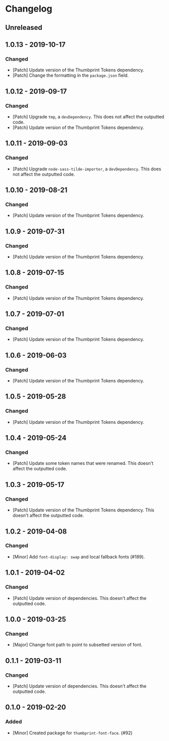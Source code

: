 # Changelog

## Unreleased

## 1.0.13 - 2019-10-17

### Changed

-   [Patch] Update version of the Thumbprint Tokens dependency.
-   [Patch] Change the formatting in the `package.json` field.

## 1.0.12 - 2019-09-17

### Changed

-   [Patch] Upgrade `tmp`, a `devDependency`. This does not affect the outputted code.
-   [Patch] Update version of the Thumbprint Tokens dependency.

## 1.0.11 - 2019-09-03

### Changed

-   [Patch] Upgrade `node-sass-tilde-importer`, a `devDependency`. This does not affect the outputted code.

## 1.0.10 - 2019-08-21

### Changed

-   [Patch] Update version of the Thumbprint Tokens dependency.

## 1.0.9 - 2019-07-31

### Changed

-   [Patch] Update version of the Thumbprint Tokens dependency.

## 1.0.8 - 2019-07-15

### Changed

-   [Patch] Update version of the Thumbprint Tokens dependency.

## 1.0.7 - 2019-07-01

### Changed

-   [Patch] Update version of the Thumbprint Tokens dependency.

## 1.0.6 - 2019-06-03

### Changed

-   [Patch] Update version of the Thumbprint Tokens dependency.

## 1.0.5 - 2019-05-28

### Changed

-   [Patch] Update version of the Thumbprint Tokens dependency.

## 1.0.4 - 2019-05-24

### Changed

-   [Patch] Update some token names that were renamed. This doesn't affect the outputted code.

## 1.0.3 - 2019-05-17

### Changed

-   [Patch] Update version of the Thumbprint Tokens dependency. This doesn't affect the outputted code.

## 1.0.2 - 2019-04-08

### Changed

-   [Minor] Add `font-display: swap` and local fallback fonts (#189).

## 1.0.1 - 2019-04-02

### Changed

-   [Patch] Update version of dependencies. This doesn't affect the outputted code.

## 1.0.0 - 2019-03-25

### Changed

-   [Major] Change font path to point to subsetted version of font.

## 0.1.1 - 2019-03-11

### Changed

-   [Patch] Update version of dependencies. This doesn't affect the outputted code.

## 0.1.0 - 2019-02-20

### Added

-   [Minor] Created package for `thumbprint-font-face`. (#92)
